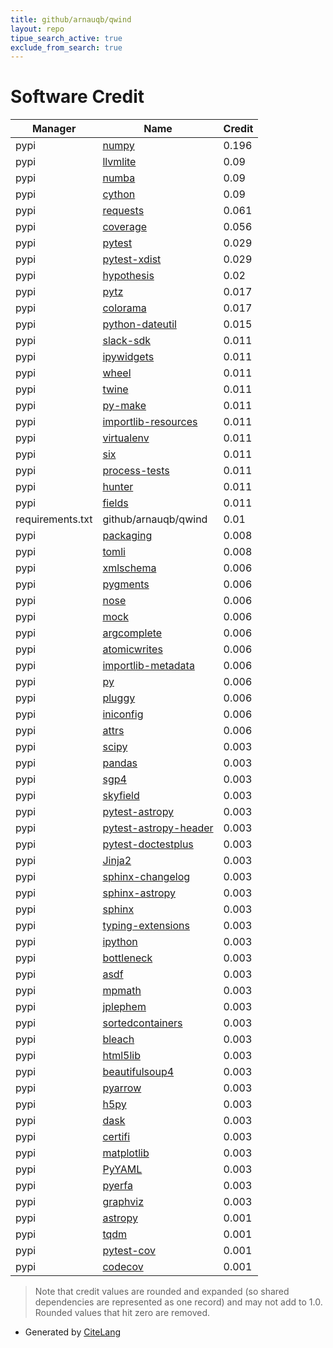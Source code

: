 ```yaml
---
title: github/arnauqb/qwind
layout: repo
tipue_search_active: true
exclude_from_search: true
---
```

# Software Credit

|Manager|Name|Credit|
|-------|----|------|
|pypi|[numpy](https://www.numpy.org)|0.196|
|pypi|[llvmlite](http://llvmlite.readthedocs.io)|0.09|
|pypi|[numba](https://numba.pydata.org)|0.09|
|pypi|[cython](http://cython.org/)|0.09|
|pypi|[requests](https://pypi.org/project/requests)|0.061|
|pypi|[coverage](https://github.com/nedbat/coveragepy)|0.056|
|pypi|[pytest](https://docs.pytest.org/en/latest/)|0.029|
|pypi|[pytest-xdist](https://github.com/pytest-dev/pytest-xdist)|0.029|
|pypi|[hypothesis](https://pypi.org/project/hypothesis)|0.02|
|pypi|[pytz](https://pypi.org/project/pytz)|0.017|
|pypi|[colorama](https://pypi.org/project/colorama)|0.017|
|pypi|[python-dateutil](https://pypi.org/project/python-dateutil)|0.015|
|pypi|[slack-sdk](https://pypi.org/project/slack-sdk)|0.011|
|pypi|[ipywidgets](https://pypi.org/project/ipywidgets)|0.011|
|pypi|[wheel](https://pypi.org/project/wheel)|0.011|
|pypi|[twine](https://pypi.org/project/twine)|0.011|
|pypi|[py-make](https://pypi.org/project/py-make)|0.011|
|pypi|[importlib-resources](https://pypi.org/project/importlib-resources)|0.011|
|pypi|[virtualenv](https://pypi.org/project/virtualenv)|0.011|
|pypi|[six](https://pypi.org/project/six)|0.011|
|pypi|[process-tests](https://pypi.org/project/process-tests)|0.011|
|pypi|[hunter](https://pypi.org/project/hunter)|0.011|
|pypi|[fields](https://pypi.org/project/fields)|0.011|
|requirements.txt|github/arnauqb/qwind|0.01|
|pypi|[packaging](https://pypi.org/project/packaging)|0.008|
|pypi|[tomli](https://pypi.org/project/tomli)|0.008|
|pypi|[xmlschema](https://pypi.org/project/xmlschema)|0.006|
|pypi|[pygments](https://pypi.org/project/pygments)|0.006|
|pypi|[nose](https://pypi.org/project/nose)|0.006|
|pypi|[mock](https://pypi.org/project/mock)|0.006|
|pypi|[argcomplete](https://pypi.org/project/argcomplete)|0.006|
|pypi|[atomicwrites](https://pypi.org/project/atomicwrites)|0.006|
|pypi|[importlib-metadata](https://pypi.org/project/importlib-metadata)|0.006|
|pypi|[py](https://pypi.org/project/py)|0.006|
|pypi|[pluggy](https://pypi.org/project/pluggy)|0.006|
|pypi|[iniconfig](https://pypi.org/project/iniconfig)|0.006|
|pypi|[attrs](https://pypi.org/project/attrs)|0.006|
|pypi|[scipy](https://www.scipy.org)|0.003|
|pypi|[pandas](https://pandas.pydata.org)|0.003|
|pypi|[sgp4](https://github.com/brandon-rhodes/python-sgp4)|0.003|
|pypi|[skyfield](http://github.com/brandon-rhodes/python-skyfield/)|0.003|
|pypi|[pytest-astropy](https://pypi.org/project/pytest-astropy)|0.003|
|pypi|[pytest-astropy-header](https://pypi.org/project/pytest-astropy-header)|0.003|
|pypi|[pytest-doctestplus](https://pypi.org/project/pytest-doctestplus)|0.003|
|pypi|[Jinja2](https://pypi.org/project/Jinja2)|0.003|
|pypi|[sphinx-changelog](https://pypi.org/project/sphinx-changelog)|0.003|
|pypi|[sphinx-astropy](https://pypi.org/project/sphinx-astropy)|0.003|
|pypi|[sphinx](https://pypi.org/project/sphinx)|0.003|
|pypi|[typing-extensions](https://pypi.org/project/typing-extensions)|0.003|
|pypi|[ipython](https://pypi.org/project/ipython)|0.003|
|pypi|[bottleneck](https://pypi.org/project/bottleneck)|0.003|
|pypi|[asdf](https://pypi.org/project/asdf)|0.003|
|pypi|[mpmath](https://pypi.org/project/mpmath)|0.003|
|pypi|[jplephem](https://pypi.org/project/jplephem)|0.003|
|pypi|[sortedcontainers](https://pypi.org/project/sortedcontainers)|0.003|
|pypi|[bleach](https://pypi.org/project/bleach)|0.003|
|pypi|[html5lib](https://pypi.org/project/html5lib)|0.003|
|pypi|[beautifulsoup4](https://pypi.org/project/beautifulsoup4)|0.003|
|pypi|[pyarrow](https://pypi.org/project/pyarrow)|0.003|
|pypi|[h5py](https://pypi.org/project/h5py)|0.003|
|pypi|[dask](https://pypi.org/project/dask)|0.003|
|pypi|[certifi](https://pypi.org/project/certifi)|0.003|
|pypi|[matplotlib](https://pypi.org/project/matplotlib)|0.003|
|pypi|[PyYAML](https://pypi.org/project/PyYAML)|0.003|
|pypi|[pyerfa](https://pypi.org/project/pyerfa)|0.003|
|pypi|[graphviz](https://pypi.org/project/graphviz)|0.003|
|pypi|[astropy](http://astropy.org)|0.001|
|pypi|[tqdm](https://tqdm.github.io)|0.001|
|pypi|[pytest-cov](https://github.com/pytest-dev/pytest-cov)|0.001|
|pypi|[codecov](https://github.com/codecov/codecov-python)|0.001|


> Note that credit values are rounded and expanded (so shared dependencies are represented as one record) and may not add to 1.0. Rounded values that hit zero are removed.


- Generated by [CiteLang](https://github.com/vsoch/citelang)
